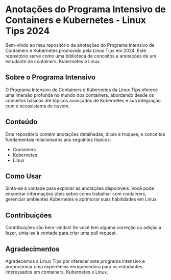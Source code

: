 # Anotações do Programa Intensivo de Containers e Kubernetes - Linux Tips 2024

Bem-vindo ao meu repositório de anotações do Programa Intensivo de Containers e Kubernetes promovido pela Linux Tips em 2024. Este repositório serve como uma biblioteca de conceitos e anotações de um estudante de containers, Kubernetes e Linux.

## Sobre o Programa Intensivo

O Programa Intensivo de Containers e Kubernetes da Linux Tips oferece uma imersão profunda no mundo dos containers, abordando desde os conceitos básicos até tópicos avançados de Kubernetes e sua integração com o ecossistema de nuvem.

## Conteúdo

Este repositório contém anotações detalhadas, dicas e truques, e conceitos fundamentais relacionados aos seguintes tópicos:

- Containers
- Kubernetes
- Linux

## Como Usar

Sinta-se à vontade para explorar as anotações disponíveis. Você pode encontrar informações úteis sobre como trabalhar com containers, gerenciar ambientes Kubernetes e aprimorar suas habilidades em Linux.

## Contribuições

Contribuições são bem-vindas! Se você tem alguma correção ou adição a fazer, sinta-se à vontade para criar uma pull request.

## Agradecimentos

Agradecemos à Linux Tips por oferecer este programa intensivo e proporcionar uma experiência enriquecedora para os estudantes interessados em containers, Kubernetes e Linux.


